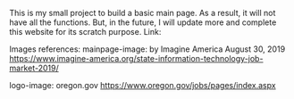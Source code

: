 This is my small project to build a basic main page. As a result, it will not have all the functions. But, in the future, I will update more and complete this website for its scratch purpose.
Link:

Images references:
mainpage-image: by Imagine America August 30, 2019
https://www.imagine-america.org/state-information-technology-job-market-2019/

logo-image: oregon.gov
https://www.oregon.gov/jobs/pages/index.aspx
